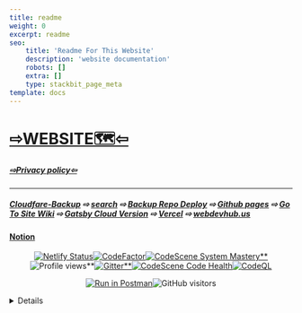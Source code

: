 ```yaml
---
title: readme
weight: 0
excerpt: readme
seo:
    title: 'Readme For This Website'
    description: 'website documentation'
    robots: []
    extra: []
    type: stackbit_page_meta
template: docs
---
```


# [⇨WEBSITE🗺️⇦](https://bgoonz-blog.netlify.app/)

##### [⇨Privacy policy⇦](https://codepen.io/bgoonz/pen/LYLJZrW)

</div>

---

##### [Cloudfare-Backup](https://bgoonz-blog-2-0.pages.dev/) ⇨ [search](https://www.algolia.com/realtime-search-demo/web-dev-resource-hub-9e6b8aa8-6106-44c5-9f59-ff3f9531abd4) ⇨ [Backup Repo Deploy](https://bgoonzblog20-backup.netlify.app/#gsc.tab=0) ⇨ [Github pages](https://bgoonz.github.io/BGOONZ_BLOG_2.0/) ⇨ [Go To Site Wiki](https://github.com/bgoonz/Overwritewiki) ⇨ [Gatsby Cloud Version](https://bgoonzblog20master.gtsb.io/) ⇨ [Vercel](https://bgoonz-blog-2-0-iuovoktmh-bgoonz.vercel.app/) ⇨ [webdevhub.us](www.webdevhub.us)

#### [Notion](https://webdevhub42.notion.site/Bgoonz-Blog-2-0-a82c419db97b4224bb1e4fdec981cbfb)

</div>
<div align="center">

[![Netlify Status](https://api.netlify.com/api/v1/badges/a1b7ee1a-11a7-4bd2-a341-2260656e216f/deploy-status)](https://app.netlify.com/sites/bgoonz-blog/deploys)[![CodeFactor](https://www.codefactor.io/repository/github/webdevhub42/bgoonz_blog_2.0/badge)](https://www.codefactor.io/repository/github/webdevhub42/bgoonz_blog_2.0)[![CodeScene System Mastery**](https://codescene.io/projects/17026/status-badges/system-mastery)](https://codescene.io/projects/17026)![Profile views**](https://views.whatilearened.today/views/github/bgoonz/views.svg)[![Gitter**](https://badges.gitter.im/bgoonz/community.svg)](https://gitter.im/bgoonz/community?utm_source=badge&utm_medium=badge&utm_campaign=pr-badge)[![CodeScene Code Health](https://codescene.io/projects/17026/status-badges/code-health)](https://codescene.io/projects/17026)[![CodeQL](https://github.com/bgoonz/Overwriteactions/workflows/codeql-analysis.yml/badge.svg)](https://github.com/bgoonz/Overwriteactions/workflows/codeql-analysis.yml)

[![Run in Postman](https://run.pstmn.io/button.svg)](https://app.getpostman.com/run-collection/aac9892cd5e6fe8241ce?action=collection%2Fimport#?env%5Bblog%5D=dW5kZWZpbmVk)![GitHub visitors](https://visitor-badge-reloaded.herokuapp.com/badge?page_id=bgoonz.visitor.badge.reloaded&color=00bbbb&style=for-the-badge&logo=github)

</div>

<details>
